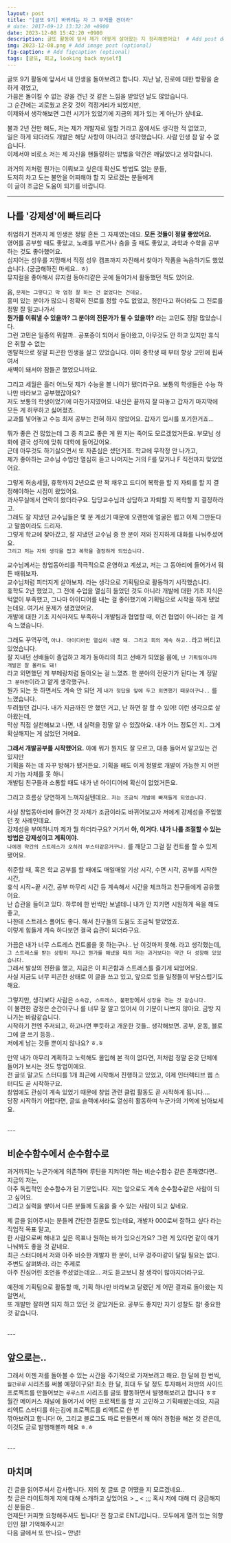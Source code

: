 ```yaml
---
layout: post
title: "[글또 9기] 바뀌려는 자 그 무게를 견뎌라"
# date: 2017-09-12 13:32:20 +0900
date: 2023-12-08 15:42:20 +0900
description: 글또 활동에 앞서 제가 어떻게 살아왔는 지 정리해봤어요!  # Add post description (optional)
img: 2023-12-08.png # Add image post (optional)
fig-caption: # Add figcaption (optional)
tags: [글또, 회고, looking back myself]
---
```


글또 9기 활동에 앞서서 내 인생을 돌아보려고 합니다. 지난 날, 진로에 대한 방황을 숱하게 겪었고,   
가끔은 돌이킬 수 없는 강을 건넌 것 같은 느낌을 받았던 날도 많았습니다.   
그 순간에는 괴로웠고 온갖 것이 걱정거리가 되었지만,   
이제와서 생각해보면 그런 시기가 있었기에 지금의 제가 있는 게 아닌가 싶네요.

불과 2년 전만 해도, 저는 제가 개발자로 일할 거라고 꿈에서도 생각한 적 없었고,   
일은 하게 되더라도 개발은 해당 사항이 아니라고 생각했습니다. 사람 인생 참 알 수 없습니다.   
이제서야 비로소 저는 제 자신을 핸들링하는 방법을 약간은 깨달았다고 생각합니다.   


과거의 저처럼 뭔가는 이뤄보고 싶은데 확신도 방법도 없는 분들,    
도저히 차고 도는 불안을 어찌해야 할 지 모르겠는 분들에게   
이 글이 조금은 도움이 되기를 바랍니다.


---

## 나를 '강제성'에 빠트리다

취업하기 전까지 제 인생은 정말 혼돈 그 자체였는데요. **모든 것들이 정말 좋았어요.**   
영어를 공부할 때도 좋았고, 노래를 부르거나 춤을 출 때도 좋았고, 과학과 수학을 공부하는 것도 좋아했어요.   
심지어는 성우를 지망해서 직접 성우 캠프까지 자진해서 찾아가 작품을 녹음하기도 했었습니다. (궁금해하진 마세요.. ㅎ)      
뮤지컬을 좋아해서 뮤지컬 동아리같은 곳에 들어가서 활동했던 적도 있어요. 

음, `문제는 그렇다고 막 엄청 잘 하는 건 없었다는 건데요.`   
흥미 있는 분야가 많으니 정확히 진로를 정할 수도 없었고, 정한다고 하더라도 그 진로를 정말 잘 밀고나가서   
**뭔가를 이뤄낼 수 있을까? 그 분야의 전문가가 될 수 있을까?** 라는 고민도 정말 많았습니다.   
그런 고민은 일종의 뭐랄까.. 공포증이 되어서 돌아왔고, 아무것도 안 하고 있지만 휴식은 취할 수 없는   
멘탈적으로 정말 피곤한 인생을 살고 있었습니다. 이미 중학생 때 부터 항상 고민에 휩싸여서   
새벽이 돼서야 잠들곤 했었으니까요.   

그리고 세월은 흘러 어느덧 제가 수능을 볼 나이가 됐더라구요. 보통의 학생들은 수능 하나만 바라보고 공부했잖아요?   
저도 보통의 학생이었기에 마찬가지였어요. 내신은 끝까지 잘 따놓고 갑자기 마지막에 모든 게 허무하고 싫어졌죠.   
교과를 넣어놓고 수능 최저 공부는 전혀 하지 않았어요. 갑자기 입시를 포기한거죠...


뭐가 좋은 건 많았는데 그 중 최고로 좋은 게 뭔 지는 죽어도 모르겠었거든요. 부모님 성화에 결국 성적에 맞춰 대학에 들어갔어요.   
근데 아무것도 하기싫으면서 또 자존심은 셌던거죠. 학교에 무작정 안 나가고,   
제가 좋아하는 교수님 수업만 열심히 듣고 나머지는 거의 F를 맞거나 F 직전까지 맞았었어요.   

그렇게 허송세월, 휴학까지 2년으로 만 꽉 채우고 드디어 복학을 할 지 자퇴를 할 지 결정해야하는 시점이 왔었어요.   
과사무실에서 연락이 왔더라구요. 담당교수님과 상담하고 자퇴할 지 복학할 지 결정하라고.   
그래도 잘 지냈던 교수님들은 몇 분 계셨기 때문에 오랜만에 얼굴은 뵙고 이제 그만둔다고 말씀이라도 드리자.   
그렇게 학교에 찾아갔고, 잘 지냈던 교수님 중 한 분이 저와 진지하게 대화를 나눠주셨어요.   
`그리고 저는 자퇴 생각을 접고 복학을 결정하게 되었습니다.`

교수님께서는 창업동아리를 적극적으로 운영하고 계셨고, 저는 그 동아리에 들어가서 뭐든 배워보자.   
교수님처럼 피터지게 살아보자. 라는 생각으로 기획팀으로 활동하기 시작했습니다.    
휴학도 2년 했었고, 그 전에 수업을 열심히 들었던 것도 아니라 개발에 대한 기초 지식은 턱없이 부족했고,
그나마 아이디어를 내는 걸 좋아했기에 기획팀으로 시작을 하게 됐었는데요. 여기서 문제가 생겼었어요.   
개발에 대한 기초 지식마저도 부족하니 개발팀과 협업할 때, 이건 협업이 아니라는 걸 계속 느꼈습니다.

그래도 꾸역꾸역, `아냐. 아이디어만 열심히 내면 돼. 그리고 회의 계속 하고..`라고 버티고 있었습니다.   
잘 지내던 선배들이 졸업하고 제가 동아리의 최고 선배가 되었을 쯤에, `난 기획팀이니까 개발은 잘 몰라도 돼!`   
라고 외면했던 게 부메랑처럼 돌아오는 걸 느꼈죠. 한 분야의 전문가가 된다는 게 정말 `그 분야만`이라고 얕게 생각했구나.   
뭔가 되는 듯 하면서도 계속 안 되던 게 `내가 정답을 앞에 두고 외면했기 때문이구나..` 를 느꼈습니다.   
두려웠던 겁니다. 내가 지금까진 안 했던 거고, 난 하면 잘 할 수 있어! 이런 생각으로 살아왔는데,   
막상 직접 실천해보고 나면, 내 실력을 정말 알 수 있잖아요. 내가 어느 정도인 지.. 그게 확실해지는 게 싫었던 거에요.   


**그래서 개발공부를 시작했어요.** 아예 뭐가 뭔지도 잘 모르고, 대충 들어서 알고있는 건 있지만   
기획을 하는 데 자꾸 방해가 됐거든요. 기획을 해도 이게 정말로 개발이 가능한 지 어떤 지 가늠 자체를 못 하니   
개발팀 친구들과 소통할 때도 내가 낸 아이디어에 확신이 없었거든요.   

그리고 흐름상 당연하게 느껴지실텐데요.. `저는 조금씩 개발에 빠져들게 되었습니다.`


사실 창업동아리에 들어간 것 자체가 조금이라도 바뀌어보고자 저에게 강제성을 주입했던 첫 사례인데요.   
강제성을 부여하니까 제가 뭘 하더라구요? 거기서 **아, 이거다. 내가 나를 조절할 수 있는 방법은 강제성이고 계획이야.**   
`나에겐 약간의 스트레스가 오히려 부스터같은거구나.` 를 깨닫고 그걸 잘 컨트롤 할 수 있게 됐어요.   

취준할 때, 혹은 학교 공부를 할 때에도 매일매일 기상 시각, 수면 시각, 공부를 시작한 시간,   
휴식 시작~끝 시간, 공부 마무리 시간 등 계속해서 시간을 체크하고 친구들에게 공유했어요.   
난 습관을 들이고 있다. 하루에 한 번씩만 보낼테니 내가 안 지키면 시원하게 욕을 해도 좋고,   
나한테 스트레스 풀어도 좋다. 해서 친구들의 도움도 조금씩 받았었죠.      
이렇게 힘들게 계속 하다보면 결국 습관이 되더라구요.   


가끔은 내가 너무 스트레스 컨트롤을 못 하는구나.. 난 이것마저 못해. 라고 생각했는데,   
`그 스트레스를 받는 상황이 지나고 뭔가를 해냈을 때의 저는 과거보다는 약간 더 성장해 있었습니다.`   
그래서 발상의 전환을 했고, 지금은 이 피곤함과 스트레스를 즐기게 되었어요.   
사실 지금도 너무 피곤한 상태로 이 글을 쓰고 있고, 앞으로 있을 일정들이 부담스럽기도 해요.      

그렇지만, 생각보다 사람은 `소속감, 스트레스, 불편함`에서 `성장을 겪는 것 같습니다.`   
이 불편한 감정은 순간이구나 를 너무 잘 알고 있어서 이 기분이 나쁘지 않아요. 금방 지나가는 바람같습니다.   
시작하기 전엔 주저되고, 하고나면 뿌듯하고 개운한 것들.. 생각해보면. 공부, 운동, 블로그에 글 쓰기 등등..   
저에게 남는 것들 뿐이지 않나요? ㅎ.ㅎ    

만약 내가 아무리 계획하고 노력해도 몰입해 본 적이 없다면, 저처럼 정말 온갖 단체에 들어가 보시는 것도 방법이에요.   
전 글또 말고도 스터디를 1개 최근에 시작해서 진행하고 있었고, 이제 인터렉티브 웹 스터디도 곧 시작하구요.   
창업에도 관심이 계속 있었기 때문에 창업 관련 클럽 활동도 곧 시작하게 됩니다....   
당장 시작하기 어렵다면, 글또 슬랙에서라도 열심히 활동하며 누군가의 기억에 남아보세요.   


<br>
---
<br>



## 비순수함수에서 순수함수로

과거까지는 누군가에게 의존하며 루틴을 지켜야만 하는 비순수함수 같은 존재였다면.. 지금의 저는,   
아주 독립적인 순수함수가 된 기분입니다. 저는 앞으로도 계속 순수함수같은 사람이 되고 싶어요.   
그리고 실력을 쌓아서 다른 분들께 도움을 줄 수 있는 사람이 되고 싶네요.   

제 글을 읽어주시는 분들께 간단한 질문도 있는데요, 개발자 000로써 잘하고 싶다 라는 직업적 목표 말고,   
한 사람으로써 해내고 싶은 목표나 원하는 바가 있으신가요? 그런 게 있다면 같이 얘기 나눠봐도 좋을 것 같네요.   
최근 스터디에서 저와 아주 비슷한 개발자 한 분이, 너무 경주마같이 달릴 필요는 없다. 주변도 살펴봐라. 라는 주제로   
아주 진심어린 조언을 주셨었는데요... 저도 듣고보니 참 생각이 많아지더라구요.   

예전에 기획팀으로 활동할 때, 기획 하나만 바라보고 달렸던 게 어떤 결과로 돌아왔는 지 알면서,   
또 개발만 잘하면 되지 하고 있던 것 같았거든요. 공부도 좋지만 자기 성찰도 참! 중요한 것 같습니다.


<br>
---
<br>


## 앞으로는..

그래서 이젠 저를 돌아볼 수 있는 시간을 주기적으로 가져보려고 해요. 한 달에 한 번씩, `월간루루` 시리즈를 써볼 예정이구요!
최소 한 달, 최대 두 달 정도 투자해서 저만의 사이드 프로젝트를 만들어보는 `루루스프` 시리즈를 글또 활동하면서 발행해보려고 합니다 ㅎㅎ   
월간 메이커스 채널에 들어가서 어떤 프로젝트를 할 지 고민하고 기획해봤는데요, 지금 리액트 스터디를 하는김에 프로젝트를 리액트로 한 번   
깎아보려고 합니다! 아, 그리고 블로그도 따로 만들면서 꽤 여러 경험을 해본 것 같은데, 이것도 글로 발행해볼까 해요 ㅎ.ㅎ


<br>
---
<br>

## 마치며

긴 글을 읽어주셔서 감사합니다. 저의 첫 글또 글 어땠을 지 모르겠네요..   
첫 글은 라이트하게 저에 대해 소개하고 싶었어요 > _ < ;;; 혹시 저에 대해 더 궁금해지신 분들은..  
언제든! 커피챗 요청해주셔도 됩니다! 전 참고로 ENTJ입니다.. 모두에게 열려 있는 외향인인 점! 기억해주시고!   
다음 글에서 또 만나요~ 안녕!